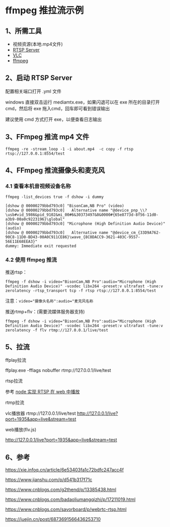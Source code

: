 # ffmpeg 推拉流示例

## 1、所需工具

- 视频资源(本地.mp4文件)
- [RTSP Server](https://github.com/aler9/mediamtx/releases)
- [VLC](https://www.videolan.org/vlc/)
- [ffmpeg](https://ffmpeg.org/download.html)

## 2、启动 RTSP Server

配置相关端口打开 .yml 文件

windows 直接双击运行 mediamtx.exe，如果闪退可以在 exe 所在的目录打开 cmd，然后将 exe 拖入cmd，回车即可看到错误输出

建议使用 cmd 方式打开 exe，以便查看日志输出

## 3、FFmpeg 推流 mp4 文件

`ffmpeg -re -stream_loop -1 -i about.mp4  -c copy -f rtsp rtsp://127.0.0.1:8554/test`

## 4、FFmpeg 推流摄像头和麦克风

### 4.1 查看本机音视频设备名称

`ffmpeg -list_devices true -f dshow -i dummy`

```
[dshow @ 00000279bbd793c0] "BisonCam,NB Pro" (video)
[dshow @ 00000279bbd793c0]   Alternative name "@device_pnp_\\?\usb#vid_5986&pid_9102&mi_00#6&30373497&0&0000#{65e8773d-8f56-11d0-a3b9-00a0c9223196}\global"
[dshow @ 00000279bbd793c0] "Microphone (High Definition Audio Device)" (audio)
[dshow @ 00000279bbd793c0]   Alternative name "@device_cm_{33D9A762-90C8-11D0-BD43-00A0C911CE86}\wave_{8C0DACC9-3621-403C-9557-56E11E68EEA3}"
dummy: Immediate exit requested
```


### 4.2 使用 ffmpeg 推流

推送rtsp：

`ffmpeg -f dshow -i video="BisonCam,NB Pro":audio="Microphone (High Definition Audio Device)" -vcodec libx264 -preset:v ultrafast -tune:v zerolatency -rtsp_transport tcp -f rtsp rtsp://127.0.0.1:8554/test`

注意：`video="摄像头名称":audio="麦克风名称`

推送rtmp+flv：(需要流媒体服务器支持)

`ffmpeg -f dshow -i video="BisonCam,NB Pro":audio="Microphone (High Definition Audio Device)" -vcodec libx264 -preset:v ultrafast -tune:v zerolatency -f flv rtmp://127.0.0.1/live/test`

## 5、拉流

ffplay拉流

ffplay.exe -fflags nobuffer rtmp://127.0.0.1/live/test

rtsp拉流

参考 [node 实现 RTSP 在 web 中播放](../../web/node/10-node%E5%AE%9E%E7%8E%B0rtsp%E5%9C%A8web%E4%B8%AD%E6%92%AD%E6%94%BE.md)

rtmp拉流

vlc播放器 rtmp://127.0.0.1/live/test http://127.0.0.1/live?port=1935&app=live&stream=test

web播放(flv.js)

http://127.0.0.1/live?port=1935&app=live&stream=test

## 6、参考

https://xie.infoq.cn/article/6e53403fa1c72bdfc247acc4f

https://www.jianshu.com/p/d541b317f71c

https://www.cnblogs.com/g2thend/p/13385438.html

https://www.cnblogs.com/badaoliumangqizhi/p/17211019.html

https://www.cnblogs.com/savorboard/p/webrtc-rtsp.html

https://juejin.cn/post/6873691566436253710